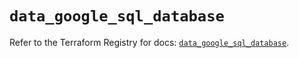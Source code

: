 # `data_google_sql_database`

Refer to the Terraform Registry for docs: [`data_google_sql_database`](https://registry.terraform.io/providers/hashicorp/google/6.44.0/docs/data-sources/sql_database).
